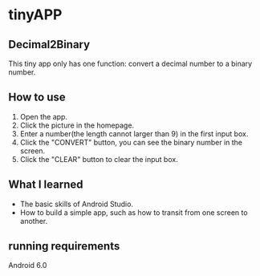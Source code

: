 # tinyAPP
## Decimal2Binary
This tiny app only has one function: convert a decimal number to a binary number.
## How to use
1. Open the app.
2. Click the picture in the homepage.
3. Enter a number(the length cannot larger than 9) in the first input box.
4. Click the "CONVERT" button, you can see the binary number in the screen.
5. Click the "CLEAR" button to clear the input box.
## What I learned
- The basic skills of Android Studio.
- How to build a simple app, such as how to transit from one screen to another.
## running requirements
Android 6.0
